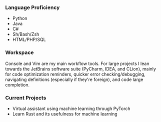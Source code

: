 ### Language Proficiency
 
- Python
- Java
- C#
- Sh/Bash/Zsh
- HTML/PHP/SQL

### Workspace

Console and Vim are my main workflow tools. For large projects I lean towards
the JetBrains software suite (PyCharm, IDEA, and CLion), mainly for code
optimization reminders, quicker error checking/debugging, navigating
definitions (especially if they're foreign), and code large completion.

### Current Projects
 
- Virtual assistant using machine learning through PyTorch
- Learn Rust and its usefulness for machine learning
